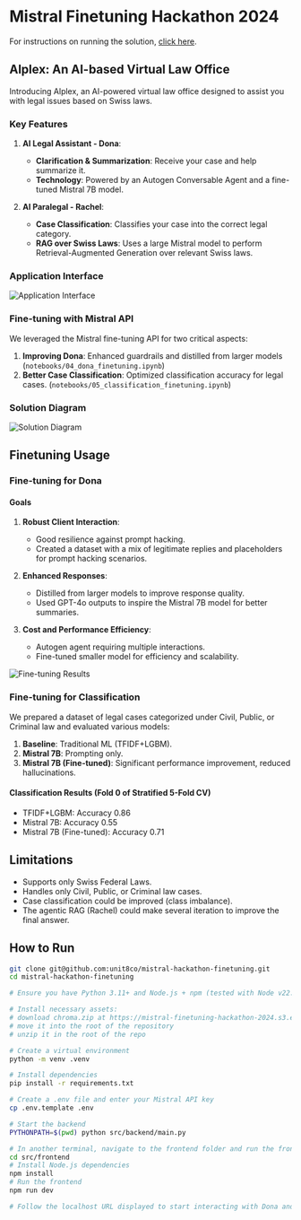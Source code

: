 # Mistral Finetuning Hackathon 2024

For instructions on running the solution, [click here](#how-to-run).

## Alplex: An AI-based Virtual Law Office

Introducing Alplex, an AI-powered virtual law office designed to assist you with legal issues based on Swiss laws.

### Key Features

1. **AI Legal Assistant - Dona**:
   - **Clarification & Summarization**: Receive your case and help summarize it.
   - **Technology**: Powered by an Autogen Conversable Agent and a fine-tuned Mistral 7B model.
   
2. **AI Paralegal - Rachel**:
   - **Case Classification**: Classifies your case into the correct legal category.
   - **RAG over Swiss Laws**: Uses a large Mistral model to perform Retrieval-Augmented Generation over relevant Swiss laws.

### Application Interface

![Application Interface](https://github.com/unit8co/mistral-hackathon-finetuning/assets/1738060/6817ec8a-19bf-4cfb-9484-f42ae4ffd175)

### Fine-tuning with Mistral API

We leveraged the Mistral fine-tuning API for two critical aspects:

1. **Improving Dona**: Enhanced guardrails and distilled from larger models (`notebooks/04_dona_finetuning.ipynb`)
2. **Better Case Classification**: Optimized classification accuracy for legal cases. (`notebooks/05_classification_finetuning.ipynb`)

### Solution Diagram

![Solution Diagram](https://github.com/unit8co/mistral-hackathon-finetuning/assets/1738060/75e9bf20-567d-40b9-b81e-22064b63f26b)

## Finetuning Usage

### Fine-tuning for Dona

#### Goals

1. **Robust Client Interaction**:
   - Good resilience against prompt hacking.
   - Created a dataset with a mix of legitimate replies and placeholders for prompt hacking scenarios.

2. **Enhanced Responses**:
   - Distilled from larger models to improve response quality.
   - Used GPT-4o outputs to inspire the Mistral 7B model for better summaries.

3. **Cost and Performance Efficiency**:
   - Autogen agent requiring multiple interactions.
   - Fine-tuned smaller model for efficiency and scalability.

![Fine-tuning Results](https://github.com/unit8co/mistral-hackathon-finetuning/assets/1738060/8ca57196-4841-4c9a-907f-e732a8d53a74)

### Fine-tuning for Classification

We prepared a dataset of legal cases categorized under Civil, Public, or Criminal law and evaluated various models:

1. **Baseline**: Traditional ML (TFIDF+LGBM).
2. **Mistral 7B**: Prompting only.
3. **Mistral 7B (Fine-tuned)**: Significant performance improvement, reduced hallucinations.

#### Classification Results (Fold 0 of Stratified 5-Fold CV)

* TFIDF+LGBM: Accuracy 0.86
* Mistral 7B: Accuracy 0.55
* Mistral 7B (Fine-tuned): Accuracy 0.71

## Limitations

* Supports only Swiss Federal Laws.
* Handles only Civil, Public, or Criminal law cases.
* Case classification could be improved (class imbalance).
* The agentic RAG (Rachel) could make several iteration to improve the final answer.

## How to Run

```bash
git clone git@github.com:unit8co/mistral-hackathon-finetuning.git
cd mistral-hackathon-finetuning

# Ensure you have Python 3.11+ and Node.js + npm (tested with Node v22.1.0, npm 10.7.0) for the frontend.

# Install necessary assets:
# download chroma.zip at https://mistral-finetuning-hackathon-2024.s3.eu-central-1.amazonaws.com/chroma.zip
# move it into the root of the repository
# unzip it in the root of the repo

# Create a virtual environment
python -m venv .venv

# Install dependencies
pip install -r requirements.txt

# Create a .env file and enter your Mistral API key
cp .env.template .env

# Start the backend
PYTHONPATH=$(pwd) python src/backend/main.py

# In another terminal, navigate to the frontend folder and run the frontend
cd src/frontend
# Install Node.js dependencies
npm install
# Run the frontend
npm run dev

# Follow the localhost URL displayed to start interacting with Dona and Rachel.
```
